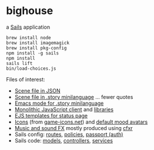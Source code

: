 # bighouse

a [Sails](http://sailsjs.org) application

    brew install node
    brew install imagemagick
    brew install pkg-config
    npm install -g sails
    npm install
    sails lift
    bin/load-choices.js

Files of interest:
* [Scene file in JSON](data/choices/test.json)
* [Scene file in .story minilanguage](data/choices/prison.story) ... fewer quotes
* [Emacs mode for .story minilanguage](emacs/story-mode.el)
* [Monolithic JavaScript client](assets/js/bighouse/bighouse.js) and [libraries](assets/js/ext)
* [EJS templates for status page](views/status)
* [Icons](assets/images/icons) (from [game-icons.net](http://game-icons.net/)) and [default mood avatars](assets/images/avatars/generic)
* [Music and sound FX](assets/sounds) mostly produced using [cfxr](http://thirdcog.eu/apps/cfxr)
* Sails config: [routes](config/routes.js), [policies](config/policies.js), [passport (auth)](config/passport.js)
* Sails code: [models](api/models), [controllers](api/controllers), [services](api/services)

